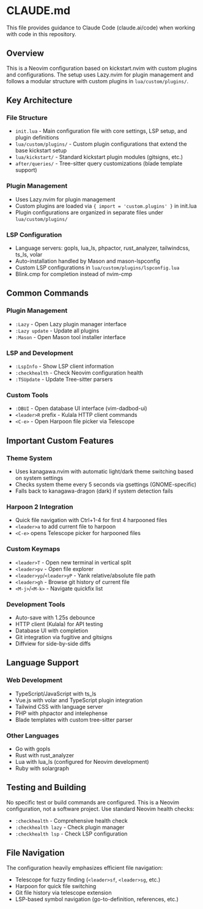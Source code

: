 # CLAUDE.md

This file provides guidance to Claude Code (claude.ai/code) when working with code in this repository.

## Overview

This is a Neovim configuration based on kickstart.nvim with custom plugins and configurations. The setup uses Lazy.nvim for plugin management and follows a modular structure with custom plugins in `lua/custom/plugins/`.

## Key Architecture

### File Structure
- `init.lua` - Main configuration file with core settings, LSP setup, and plugin definitions
- `lua/custom/plugins/` - Custom plugin configurations that extend the base kickstart setup
- `lua/kickstart/` - Standard kickstart plugin modules (gitsigns, etc.)
- `after/queries/` - Tree-sitter query customizations (blade template support)

### Plugin Management
- Uses Lazy.nvim for plugin management
- Custom plugins are loaded via `{ import = 'custom.plugins' }` in init.lua
- Plugin configurations are organized in separate files under `lua/custom/plugins/`

### LSP Configuration
- Language servers: gopls, lua_ls, phpactor, rust_analyzer, tailwindcss, ts_ls, volar
- Auto-installation handled by Mason and mason-lspconfig
- Custom LSP configurations in `lua/custom/plugins/lspconfig.lua`
- Blink.cmp for completion instead of nvim-cmp

## Common Commands

### Plugin Management
- `:Lazy` - Open Lazy plugin manager interface
- `:Lazy update` - Update all plugins
- `:Mason` - Open Mason tool installer interface

### LSP and Development
- `:LspInfo` - Show LSP client information
- `:checkhealth` - Check Neovim configuration health
- `:TSUpdate` - Update Tree-sitter parsers

### Custom Tools
- `:DBUI` - Open database UI interface (vim-dadbod-ui)
- `<leader>R` prefix - Kulala HTTP client commands
- `<C-e>` - Open Harpoon file picker via Telescope

## Important Custom Features

### Theme System
- Uses kanagawa.nvim with automatic light/dark theme switching based on system settings
- Checks system theme every 5 seconds via gsettings (GNOME-specific)
- Falls back to kanagawa-dragon (dark) if system detection fails

### Harpoon 2 Integration
- Quick file navigation with Ctrl+1-4 for first 4 harpooned files
- `<leader>a` to add current file to harpoon
- `<C-e>` opens Telescope picker for harpooned files

### Custom Keymaps
- `<leader>T` - Open new terminal in vertical split
- `<leader>pv` - Open file explorer
- `<leader>yp`/`<leader>yP` - Yank relative/absolute file path
- `<leader>gh` - Browse git history of current file
- `<M-j>`/`<M-k>` - Navigate quickfix list

### Development Tools
- Auto-save with 1.25s debounce
- HTTP client (Kulala) for API testing
- Database UI with completion
- Git integration via fugitive and gitsigns
- Diffview for side-by-side diffs

## Language Support

### Web Development
- TypeScript/JavaScript with ts_ls
- Vue.js with volar and TypeScript plugin integration
- Tailwind CSS with language server
- PHP with phpactor and intelephense
- Blade templates with custom tree-sitter parser

### Other Languages
- Go with gopls
- Rust with rust_analyzer
- Lua with lua_ls (configured for Neovim development)
- Ruby with solargraph

## Testing and Building

No specific test or build commands are configured. This is a Neovim configuration, not a software project. Use standard Neovim health checks:
- `:checkhealth` - Comprehensive health check
- `:checkhealth lazy` - Check plugin manager
- `:checkhealth lsp` - Check LSP configuration

## File Navigation

The configuration heavily emphasizes efficient file navigation:
- Telescope for fuzzy finding (`<leader>sf`, `<leader>sg`, etc.)
- Harpoon for quick file switching
- Git file history via telescope extension
- LSP-based symbol navigation (go-to-definition, references, etc.)
